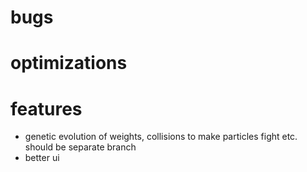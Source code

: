# bugs

# optimizations

# features
- genetic evolution of weights, collisions to make particles fight etc. should be separate branch
- better ui